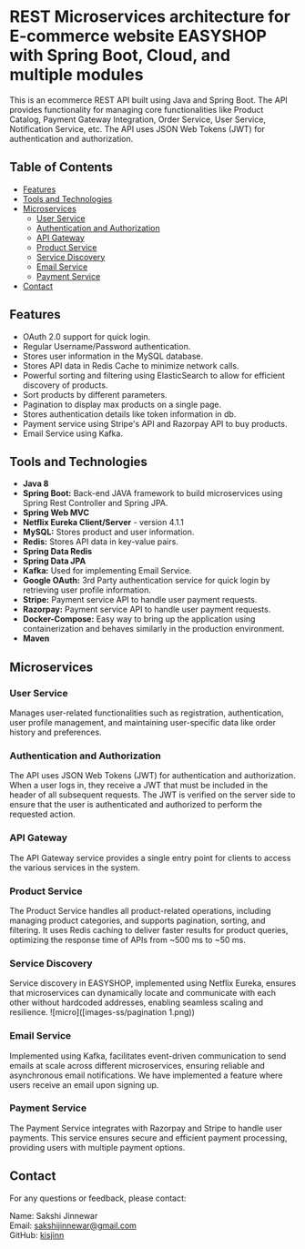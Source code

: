 # REST Microservices architecture for E-commerce website EASYSHOP with Spring Boot, Cloud, and multiple modules

This is an ecommerce REST API built using Java and Spring Boot. The API provides functionality for managing core functionalities like Product Catalog, Payment Gateway Integration, Order Service, User Service, Notification Service, etc. The API uses JSON Web Tokens (JWT) for authentication and authorization.

## Table of Contents
- [Features](#features)
- [Tools and Technologies](#tools-and-technologies)
- [Microservices](#microservices)
  - [User Service](#user-service)
  - [Authentication and Authorization](#authentication-and-authorization)  
  - [API Gateway](#api-gateway)
  - [Product Service](#product-service)
  - [Service Discovery](#service-discovery)
  - [Email Service](#email-service)
  - [Payment Service](#payment-service)            
- [Contact](#contact)

## Features

- OAuth 2.0 support for quick login.
- Regular Username/Password authentication.
- Stores user information in the MySQL database.
- Stores API data in Redis Cache to minimize network calls.
- Powerful sorting and filtering using ElasticSearch to allow for efficient discovery of products.
- Sort products by different parameters.
- Pagination to display max products on a single page.
- Stores authentication details like token information in db.
- Payment service using Stripe's API and Razorpay API to buy products.
- Email Service using Kafka.

## Tools and Technologies

- **Java 8**
- **Spring Boot:** Back-end JAVA framework to build microservices using Spring Rest Controller and Spring JPA.
- **Spring Web MVC**
- **Netflix Eureka Client/Server** - version 4.1.1
- **MySQL:** Stores product and user information.
- **Redis:** Stores API data in key-value pairs.
- **Spring Data Redis**
- **Spring Data JPA**
- **Kafka:** Used for implementing Email Service.
- **Google OAuth:** 3rd Party authentication service for quick login by retrieving user profile information.
- **Stripe:** Payment service API to handle user payment requests.
- **Razorpay:** Payment service API to handle user payment requests.
- **Docker-Compose:** Easy way to bring up the application using containerization and behaves similarly in the production environment.
- **Maven**

## Microservices

### User Service

Manages user-related functionalities such as registration, authentication, user profile management, and maintaining user-specific data like order history and preferences.

### Authentication and Authorization

The API uses JSON Web Tokens (JWT) for authentication and authorization. When a user logs in, they receive a JWT that must be included in the header of all subsequent requests. The JWT is verified on the server side to ensure that the user is authenticated and authorized to perform the requested action.

### API Gateway

The API Gateway service provides a single entry point for clients to access the various services in the system.

### Product Service

The Product Service handles all product-related operations, including managing product categories, and supports pagination, sorting, and filtering. It uses Redis caching to deliver faster results for product queries, optimizing the response time of APIs from ~500 ms to ~50 ms.

### Service Discovery

Service discovery in EASYSHOP, implemented using Netflix Eureka, ensures that microservices can dynamically locate and communicate with each other without hardcoded addresses, enabling seamless scaling and resilience.
![micro]([images-ss/pagination 1.png))

### Email Service

Implemented using Kafka, facilitates event-driven communication to send emails at scale across different microservices, ensuring reliable and asynchronous email notifications. We have implemented a feature where users receive an email upon signing up.

### Payment Service

The Payment Service integrates with Razorpay and Stripe to handle user payments. This service ensures secure and efficient payment processing, providing users with multiple payment options.

## Contact

For any questions or feedback, please contact:

Name: Sakshi Jinnewar  
Email: sakshijinnewar@gmail.com  
GitHub: [kisjinn](https://github.com/kisjinn)
